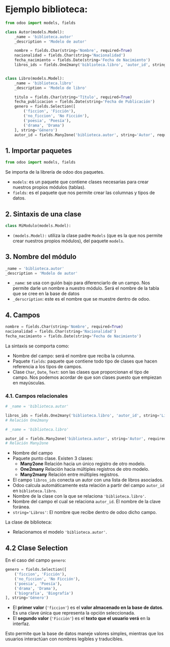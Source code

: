 
# Ejemplo biblioteca:

```python
from odoo import models, fields

class Autor(models.Model):
    _name = 'biblioteca.autor'
    _description = 'Modelo de autor'

    nombre = fields.Char(string='Nombre', required=True)
    nacionalidad = fields.Char(string='Nacionalidad')
    fecha_nacimiento = fields.Date(string='Fecha de Nacimiento')
    libros_ids = fields.One2many('biblioteca.libro', 'autor_id', string='Libros')  # Relación One2many


class Libro(models.Model):
    _name = 'biblioteca.libro'
    _description = 'Modelo de libro'

    titulo = fields.Char(string='Título', required=True)
    fecha_publicacion = fields.Date(string='Fecha de Publicación')
    genero = fields.Selection([
        ('ficcion', 'Ficción'),
        ('no_ficcion', 'No Ficción'),
        ('poesia', 'Poesía'),
        ('drama', 'Drama')
    ], string='Género')
    autor_id = fields.Many2one('biblioteca.autor', string='Autor', required=True)  # Relación Many2one
```


## 1. Importar paquetes

```python
from odoo import models, fields
```

Se importa de la librería de odoo dos paquetes.

- `models`: es un paquete que contiene clases necesarias para crear nuestros propios módulos (tablas).
- `fields`: es el paquete que nos permite crear las columnas y tipos de datos.

## 2. Sintaxis de una clase

```python
class MiModulo(models.Model):
```

- `(models.Model):` utiliza la clase padre `Models` (que es la que nos permite crear nuestros propios módulos), del paquete `models`.

## 3. Nombre del módulo

```python
_name = 'biblioteca.autor'
_description = 'Modelo de autor'
```

- `_name`: se usa con guión bajo para diferenciarlo de un campo. Nos permite darle un nombre a nuestro módulo. Será el nombre de la tabla que se cree en la base de datos
- `_derscription`: este es el nombre que se muestre dentro de odoo.

## 4. Campos

```python
nombre = fields.Char(string='Nombre', required=True)
nacionalidad = fields.Char(string='Nacionalidad')
fecha_nacimiento = fields.Date(string='Fecha de Nacimiento')
```

La sintaxis se comporta como:
- Nombre del campo: será el nombre que reciba la columna.
- Paquete `fields`: paquete que contiene todo tipo de clases que hacen referencia a los tipos de campos.
- Clase `Char`, `Date`, `Text`: son las clases que proporcionan el tipo de campo. Nos podemos acordar de que son clases puesto que empiezan en mayúsculas.

### 4.1. Campos relacionales

```python
# _name = 'biblioteca.autor'

libros_ids = fields.One2many('biblioteca.libro', 'autor_id', string='Libros')  
# Relación One2many
```

```python
# _name = 'biblioteca.libro'

autor_id = fields.Many2one('biblioteca.autor', string='Autor', required=True)  
# Relación Many2one
```

- Nombre del campo
- Paquete punto clase. Existen 3 clases:
	- **Many2one** Relación hacia un único registro de otro modelo.
	- **One2many** Relación hacia múltiples registros de otro modelo.
	- **Many2many** Relación entre múltiples registros.
- El campo `libros_ids` conecta un autor con una lista de libros asociados.
- Odoo calcula automáticamente esta relación a partir del campo `autor_id` en `biblioteca.libro`.
- Nombre de la clase con la que se relaciona `'biblioteca.libro'`.
- Nombre del campo el cual se relaciona `autor_id`. El nombre de la clave foránea.
- `string='Libros'`: El nombre que recibe dentro de odoo dicho campo.

La clase de biblioteca:
- Relacionamos el modelo `'biblioteca.autor'`.

## 4.2 Clase Selection

En el caso del campo `genero`:

```python
genero = fields.Selection([
    ('ficcion', 'Ficción'),
    ('no_ficcion', 'No Ficción'),
    ('poesia', 'Poesía'),
    ('drama', 'Drama'),
    ('biografia', 'Biografía')
], string='Género')
```

- El **primer valor** (`'ficcion'`) es el **valor almacenado en la base de datos**. Es una clave única que representa la opción seleccionada.  
- El **segundo valor** (`'Ficción'`) es el **texto que el usuario verá** en la interfaz.

Esto permite que la base de datos maneje valores simples, mientras que los usuarios interactúan con nombres legibles y traducibles.
